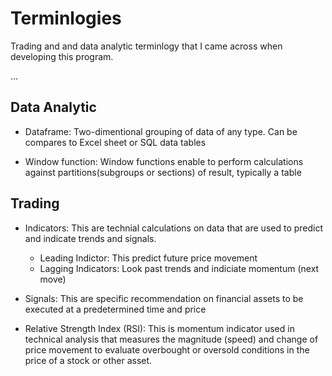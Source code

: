 # Terminlogies

Trading and and data analytic terminlogy that I came across when developing this program.

...

## Data Analytic
- Dataframe: Two-dimentional grouping of data of any type. Can be compares to Excel sheet or SQL data tables

- Window function: Window functions enable to perform calculations against partitions(subgroups or sections) of result, typically a table

## Trading
- Indicators: This are technial calculations on data that are used to predict and indicate trends and signals.
    + Leading Indictor: This predict future price movement
    + Lagging Indicators: Look past trends and indiciate momentum (next move)

- Signals: This are specific recommendation on financial assets to be executed at a predetermined time and price

- Relative Strength Index (RSI): This is momentum indicator used in technical analysis that measures the magnitude (speed) and change of price movement to evaluate overbought or oversold conditions in the price of a stock or other asset.
